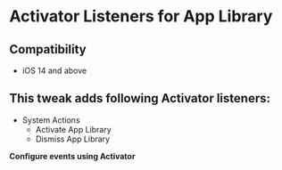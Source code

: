 # Activator Listeners for App Library

## Compatibility
* iOS 14 and above

## This tweak adds following Activator listeners:
* System Actions
	- Activate App Library
	- Dismiss App Library

**Configure events using Activator**
